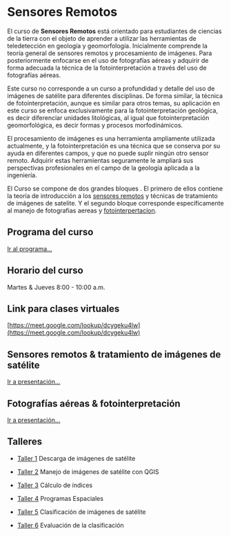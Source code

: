 # Sensores Remotos

El curso de **Sensores Remotos** está orientado para estudiantes de ciencias de la tierra con el objeto de aprender a utilizar las herramientas de teledetección en geología y geomorfología. Inicialmente comprende la teoría general de sensores remotos y procesamiento de imágenes. Para posteriormente enfocarse en el uso de fotografías aéreas y adquirir de forma adecuada la técnica de la fotointerpretación a través del uso de fotografías aéreas. 

Este curso no corresponde a un curso a profundidad y detalle del uso de imágenes de satélite para diferentes disciplinas. De forma similar, la técnica de fotointerpretación, aunque es similar para otros temas, su aplicación en este curso se enfoca exclusivamente para la fotointerpretación geológica, es decir diferenciar unidades litológicas, al igual que fotointerpretación geomorfológica, es decir formas y procesos morfodinámicos. 

El procesamiento de imágenes es una herramienta ampliamente utilizada actualmente, y la fotointerpretación es una técnica que se conserva por su ayuda en diferentes campos, y que no puede suplir ningún otro sensor remoto. Adquirir estas herramientas seguramente le ampliará sus perspectivas profesionales en el campo de la geología aplicada a la ingeniería.

El Curso se compone de dos grandes bloques . El primero de ellos contiene la teoría de introducción a los [sensores remotos](/html/01_SensoresRemoto.html) y técnicas de tratamiento de imágenes de satelite. Y el segundo bloque corresponde específicamente al manejo de fotografias aereas y [fotointerpertacíon](/html/02_Fotointerpretacion.html).

## Programa del curso
[Ir al programa...](/Programa_SensoresRemoto.pdf)

## Horario del curso
Martes & Jueves 8:00 - 10:00 a.m.

## Link para clases virtuales
[https://meet.google.com/lookup/dcygeku4lw](https://meet.google.com/lookup/dcygeku4lw)

## Sensores remotos & tratamiento de imágenes de satélite
[Ir a presentación...](/html/01_SensoresRemoto.html)

## Fotografías aéreas & fotointerpretación
[Ir a presentación...](/html/02_Fotointerpretacion.html)

## Talleres

* [Taller 1](/TALLERES/TalleresQGIS/Taller1_Descarga_QGIS.docx) Descarga de imágenes de satélite

* [Taller 2](/TALLERES/TalleresQGIS/Taller2_QGIS.docx) Manejo de imágenes de satélite con QGIS

* [Taller 3](/TALLERES/TalleresQGIS/Taller3_NDVI_QGIS.docx) Cálculo de índices

* [Taller 4](/TALLERES/TalleresArcGis/Taller4_ProgramasEspaciales.doc) Programas Espaciales

* [Taller 5](/TALLERES/TalleresQGIS/Taller5_Clasificacion_QGIS.docx) Clasificación de imágenes de satélite

* [Taller 6](/TALLERES/TalleresGIS/Taller1_Precision_QGIS.docx) Evaluación de la clasificación







